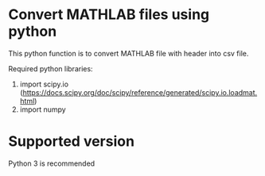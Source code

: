 # Convert MATHLAB files using python

This python function is to convert MATHLAB file with header into csv file.

Required python libraries:
1) import scipy.io (https://docs.scipy.org/doc/scipy/reference/generated/scipy.io.loadmat.html)
2) import numpy

# Supported version
Python 3 is recommended
